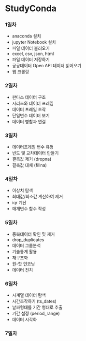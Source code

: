 # StudyConda
### 1일차
 - anaconda 설치
 - jupyter Notebook 설치
 - 파일 데이터 불러오기 
  - excel, csv, json, html
 - 파일 데이터 저장하기 
 - 공공데이터 Open API 데이터 읽어오기
 - 웹 크롤링

### 2일차
 - 판다스 데이터 구조
 - 시리즈와 데이터 프레임
 - 데이터 프레임 조작
 - 단일변수 데이터 보기
 - 데이터 병합과 연결

### 3일차
 - 데이터프레임 변수 유형
 - 빈도 및 교차데이터 만들기
 - 결측값 제거 (dropna)
 - 결측값 대체 (fillna)


### 4일차
 - 이상치 탐색
 - 최대값/최소값 계산하여 제거
 - iqr 계산
 - 매개변수 함수 작성
 
### 5일차
 - 중복데이터 확인 및 제거
  - drop_duplicates
 - 데이터 그룹분석
 - 기술통계 활용
 - 재구조화
 - 원-핫 인코닝
 - 데이터 전치

### 6일차
 - 시계열 데이터 탐색
 - 시간조작하기 (ts_dates)
 - 날짜형태를  기간 형태로 추출
 - 기간 설정 (period_range)
 - 데이터 시각화

### 7일차